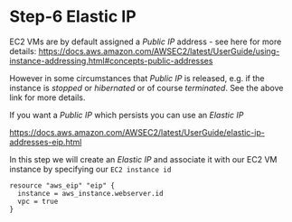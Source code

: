
# Step-6 Elastic IP

EC2 VMs are by default assigned a *Public IP* address - see here for more details: https://docs.aws.amazon.com/AWSEC2/latest/UserGuide/using-instance-addressing.html#concepts-public-addresses

However in some circumstances that *Public IP* is released, e.g. if the instance is *stopped* or *hibernated* or of course *terminated*.
See the above link for more details.

If you want a *Public IP* which persists you can use an *Elastic IP*

https://docs.aws.amazon.com/AWSEC2/latest/UserGuide/elastic-ip-addresses-eip.html

In this step we will create an *Elastic IP* and associate it with our EC2 VM instance by specifying our ```EC2 instance id```

```
resource "aws_eip" "eip" {
  instance = aws_instance.webserver.id
  vpc = true
}
```
